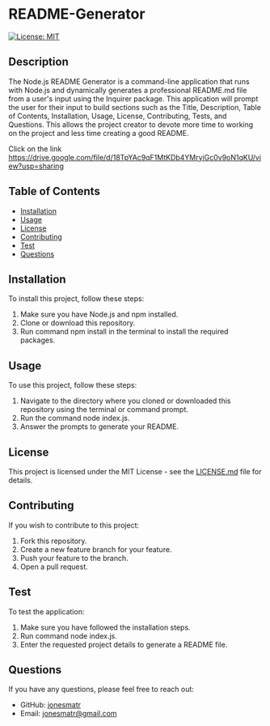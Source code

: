 # README-Generator
[![License: MIT](https://img.shields.io/badge/License-MIT-yellow.svg)](https://opensource.org/licenses/MIT)

## Description
The Node.js README Generator is a command-line application that runs with Node.js and dynamically generates a professional README.md file from a user's input using the Inquirer package. This application will prompt the user for their input to build sections such as the Title, Description, Table of Contents, Installation, Usage, License, Contributing, Tests, and Questions. This allows the project creator to devote more time to working on the project and less time creating a good README.

Click on the link https://drive.google.com/file/d/18TpYAc9qF1MtKDb4YMryiGc0v9oN1qKU/view?usp=sharing 

## Table of Contents
* [Installation](#installation)
* [Usage](#usage)
* [License](#license)
* [Contributing](#contributing)
* [Test](#test)
* [Questions](#questions)

## Installation
To install this project, follow these steps:
1. Make sure you have Node.js and npm installed.
2. Clone or download this repository.
3. Run command npm install in the terminal to install the required packages.

## Usage
To use this project, follow these steps:
1. Navigate to the directory where you cloned or downloaded this repository using the terminal or command prompt.
2. Run the command node index.js.
3. Answer the prompts to generate your README.

## License
This project is licensed under the MIT License - see the [LICENSE.md](https://opensource.org/licenses/MIT) file for details.

## Contributing
If you wish to contribute to this project:
1. Fork this repository.
2. Create a new feature branch for your feature.
3. Push your feature to the branch.
4. Open a pull request.

## Test
To test the application:
1. Make sure you have followed the installation steps.
2. Run command node index.js.
3. Enter the requested project details to generate a README file.

## Questions
If you have any questions, please feel free to reach out:
* GitHub: [jonesmatr](https://github.com/jonesmatr)
* Email: jonesmatr@gmail.com

